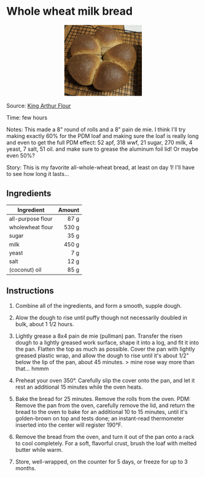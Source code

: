 # Whole wheat milk bread

<center><img src="../img/wwpdm.png" alt="ww pdm" style="width:40%;"/></center>

Source: [King Arthur Flour](https://www.kingarthurbaking.com/recipes/100-whole-wheat-pain-de-mie-recipe)

Time: few hours

Notes: This made a 8" round of rolls and a 8" pain de mie. I think I'll try making exactly 60% for the PDM loaf and making sure the loaf is really long and even to get the full PDM effect:
52 apf, 318 wwf, 21 sugar, 270 milk, 4 yeast, 7 salt, 51 oil. and make sure to grease the aluminum foil lid!
Or maybe even 50%?

Story: This is my favorite all-whole-wheat bread, at least on day 1! I'll have to see how long it lasts...

## Ingredients

|Ingredient|Amount|
|---|---:|
|all-purpose flour|87 g|
|wholewheat flour|530 g|
|sugar|35 g|
|milk|450 g|
|yeast|7 g|
|salt|12 g|
|(coconut) oil|85 g|

## Instructions
1. Combine all of the ingredients, and form a smooth, supple dough.

2. Alow the dough to rise until puffy though not necessarily doubled in bulk, about 1 1/2 hours.

3. Lightly grease a 8x4 pain de mie (pullman) pan. Transfer the risen dough to a lightly greased work surface, shape it into a log, and fit it into the pan. Flatten the top as much as possible. Cover the pan with lightly greased plastic wrap, and allow the dough to rise until it's about 1/2" below the lip of the pan, about 45 minutes. > mine rose way more than that... hmmm

4. Preheat your oven 350°. Carefully slip the cover onto the pan, and let it rest an additional 15 minutes while the oven heats.

5. Bake the bread for 25 minutes. Remove the rolls from the oven. PDM: Remove the pan from the oven, carefully remove the lid, and return the bread to the oven to bake for an additional 10 to 15 minutes, until it's golden-brown on top and tests done; an instant-read thermometer inserted into the center will register 190°F.

6. Remove the bread from the oven, and turn it out of the pan onto a rack to cool completely. For a soft, flavorful crust, brush the loaf with melted butter while warm.

7. Store, well-wrapped, on the counter for 5 days, or freeze for up to 3 months.